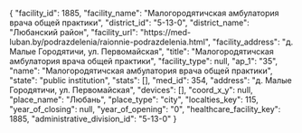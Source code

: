 {
    "facility_id": 1885,
    "facility_name": "Малогородятичская амбулатория врача общей практики",
    "district_id": "5-13-0",
    "district_name": "Любанский район",
    "facility_url": "https:\/\/med-luban.by\/podrazdelenia\/raionnie-podrazdelenia.html",
    "facility_address": "д. Малые Городятичи, ул. Первомайская",
    "title": "Малогородятичская амбулатория врача общей практики",
    "facility_type": null,
    "ap_1": "35",
    "name": "Малогородятичская амбулатория врача общей практики",
    "state": "public institution",
    "stats": [],
    "med_id": 354,
    "address": "д. Малые Городятичи, ул. Первомайская",
    "devices": [],
    "coord_x_y": null,
    "place_name": "Любань",
    "place_type": "city",
    "localties_key": 115,
    "year_of_closing": null,
    "year_of_opening": "0",
    "healthcare_facility_key": 1885,
    "administrative_division_id": "5-13-0"
}